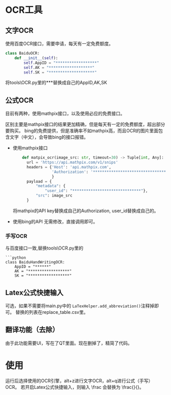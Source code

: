# OCR工具



## 文字OCR
使用百度OCR接口，需要申请，每天有一定免费额度。
```python
class BaiduOCR:
    def __init__(self):
        self.AppID = "******************"
        self.AK = "*******************"
        self.SK = "********************"
```
将tools\OCR.py里的***替换成自己的AppID,AK,SK

## 公式OCR
目前有两种，使用mathpix接口，以及使用必应的免费接口。

区别主要是mathpix接口的结果更加精确，但是每天有一定的免费额度，超出部分要购买。
bing的免费提供，但是准确率不如mathpix高，而且OCR的图片里面包含文字（中文），会导致bing的接口报错。

- 使用mathpix接口
  ```python
      def matpix_ocr(image_src: str, timeout=30) -> Tuple[int, Any]:
        url = 'https://api.mathpix.com/v1/snips'
        headers = {'Host': 'api.mathpix.com',
                   'Authorization': '*********************************************',
                   }
        payload = {
            "metadata": {
                "user_id": "******************************"},
            "src": image_src
        }
    ```

  将mathpix的API key替换成自己的Authorization, user_id替换成自己的。
- 使用bing的API
    无需修改，直接调用即可。
  
### 手写OCR
与百度接口一致,替换tools\OCR.py里的

```
```python
class BaiduHandWritingOCR:
    AppID = "******"
    AK = "******************"
    SK = "******************"
```

## Latex公式快捷输入
可选，如果不需要将main.py中的 `LaTexHelper.add_abbreviation()`注释掉即可。
替换的列表在replace_table.csv里。

## 翻译功能（去除）
由于此功能需要UI，写在了QT里面。现在删掉了，精简了代码。

# 使用
运行后选择使用的OCR引擎，alt+z进行文字OCR，alt+q进行公式（手写）OCR。
若开启Latex公式快捷输入，则输入 \frac 会替换为 \frac{}{}。